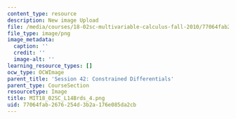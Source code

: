 ```yaml
---
content_type: resource
description: New image Upload
file: /media/courses/18-02sc-multivariable-calculus-fall-2010/77064fab2676254d3b2a176e085da2cb_MIT18_02SC_L14Brds_4.png
file_type: image/png
image_metadata:
  caption: ''
  credit: ''
  image-alt: ''
learning_resource_types: []
ocw_type: OCWImage
parent_title: 'Session 42: Constrained Differentials'
parent_type: CourseSection
resourcetype: Image
title: MIT18_02SC_L14Brds_4.png
uid: 77064fab-2676-254d-3b2a-176e085da2cb
---
```

